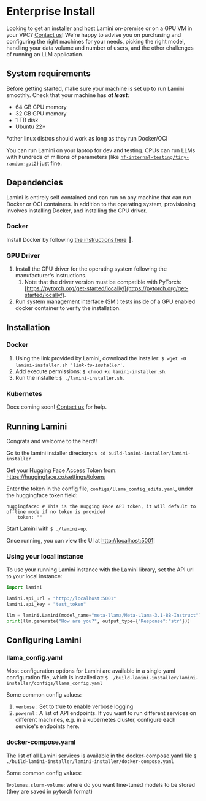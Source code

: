 # Enterprise Install

Looking to get an installer and host Lamini on-premise or on a GPU VM in your VPC? [Contact us](https://www.lamini.ai/contact)! We're happy to advise you on purchasing and configuring the right machines for your needs, picking the right model, handling your data volume and number of users, and the other challenges of running an LLM application.

## System requirements
Before getting started, make sure your machine is set up to run Lamini smoothly. Check that your machine has ***at least***:

- 64 GB CPU memory
- 32 GB GPU memory
- 1 TB disk
- Ubuntu 22*

*other linux distros should work as long as they run Docker/OCI

You can run Lamini on your laptop for dev and testing. CPUs can run LLMs with hundreds of millions of parameters (like [`hf-internal-testing/tiny-random-gpt2`](https://huggingface.co/hf-internal-testing/tiny-random-gpt2)) just fine.

## Dependencies

Lamini is entirely self contained and can run on any machine that can run Docker or OCI containers.  In addition to the operating system, provisioning involves installing Docker, and installing the GPU driver.

### Docker
Install Docker by following [the instructions here](https://docs.docker.com/engine/install/ubuntu/) 🔗.

### GPU Driver
1. Install the GPU driver for the operating system following the manufacturer's instructions.
    1. Note that the driver version must be compatible with PyTorch: [https://pytorch.org/get-started/locally/](https://pytorch.org/get-started/locally/).
1. Run system management interface (SMI) tests inside of a GPU enabled docker container to verify the installation.

## Installation

### Docker

1. Using the link provided by Lamini, download the installer: `$ wget -O lamini-installer.sh '`*`link-to-installer`*`'`.
1. Add execute permissions: `$ chmod +x lamini-installer.sh`.
1. Run the installer: `$ ./lamini-installer.sh`.

### Kubernetes

Docs coming soon! [Contact us](https://www.lamini.ai/contact) for help.

## Running Lamini
Congrats and welcome to the herd!!

Go to the lamini installer directory: `$ cd build-lamini-installer/lamini-installer`

Get your Hugging Face Access Token from: https://huggingface.co/settings/tokens

Enter the token in the config file, `configs/llama_config_edits.yaml`, under the huggingface token field:
```
huggingface: # This is the Hugging Face API token, it will default to offline mode if no token is provided
    token: ""
```
Start Lamini with `$ ./lamini-up`.

Once running, you can view the UI at [http://localhost:5001](http://localhost:5001)!

### Using your local instance
To use your running Lamini instance with the Lamini library, set the API url to your local instance:
```python hl_lines="3-4"
import lamini

lamini.api_url = "http://localhost:5001"
lamini.api_key = "test_token"

llm = lamini.Lamini(model_name="meta-llama/Meta-Llama-3.1-8B-Instruct")
print(llm.generate("How are you?", output_type={"Response":"str"}))
```


## Configuring Lamini

### llama_config.yaml

Most configuration options for Lamini are available in a single
yaml configuration file, which is installed at:
`$ ./build-lamini-installer/lamini-installer/configs/llama_config.yaml`

Some common config values:

1. `verbose` : Set to true to enable verbose logging
2. `powerml` : A list of API endpoints.  If you want to run different services on different machines, e.g. in a kubernetes cluster, configure each service's endpoints here.

### docker-compose.yaml

The list of all Lamini services is available in the docker-compose.yaml file
`$ ./build-lamini-installer/lamini-installer/docker-compose.yaml`

Some common config values:

1`volumes.slurm-volume`: where do you want fine-tuned models to be stored (they are saved in pytorch format)

<br><br>
